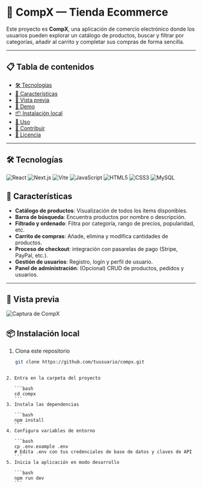# 📁 CompX — Tienda Ecommerce

Este proyecto es **CompX**, una aplicación de comercio electrónico donde los usuarios pueden explorar un catálogo de productos, buscar y filtrar por categorías, añadir al carrito y completar sus compras de forma sencilla.

---

## 📋 Tabla de contenidos
- [🛠️ Tecnologías](#️tecnologías)  
- [🚀 Características](#-características)  
- [📸 Vista previa](#-vista-previa)  
- [📄 Demo](#-demo)  
- [📦 Instalación local](#-instalación-local)  
- [📝 Uso](#-uso)  
- [🤝 Contribuir](#-contribuir)  
- [📄 Licencia](#-licencia)  

---

## 🛠️ Tecnologías

<p align="left">
  <img src="https://img.shields.io/badge/React-20232A?style=flat-square&logo=react&logoColor=61DAFB" alt="React" />
  <img src="https://img.shields.io/badge/Next.js-000000?style=flat-square&logo=next.js&logoColor=white" alt="Next.js" />
  <img src="https://img.shields.io/badge/Vite-646CFF?style=flat-square&logo=vite&logoColor=white" alt="Vite" />
  <img src="https://img.shields.io/badge/JavaScript-F7DF1E?style=flat-square&logo=javascript&logoColor=black" alt="JavaScript" />
  <img src="https://img.shields.io/badge/HTML5-E34F26?style=flat-square&logo=html5&logoColor=white" alt="HTML5" />
  <img src="https://img.shields.io/badge/CSS3-1572B6?style=flat-square&logo=css3&logoColor=white" alt="CSS3" />
  <img src="https://img.shields.io/badge/MySQL-003B57?style=flat-square&logo=mysql&logoColor=white" alt="MySQL" />
</p>

## 🚀 Características

- **Catálogo de productos**: Visualización de todos los ítems disponibles.  
- **Barra de búsqueda**: Encuentra productos por nombre o descripción.  
- **Filtrado y ordenado**: Filtra por categoría, rango de precios, popularidad, etc.  
- **Carrito de compras**: Añade, elimina y modifica cantidades de productos.  
- **Proceso de checkout**: integración con pasarelas de pago (Stripe, PayPal, etc.).  
- **Gestión de usuarios**: Registro, login y perfil de usuario.  
- **Panel de administración**: (Opcional) CRUD de productos, pedidos y usuarios.

---

## 📸 Vista previa

![Captura de CompX](https://i.imgur.com/2lfa4fs.png)  

## 📦 Instalación local

1. Clona este repositorio  
   ```bash
   git clone https://github.com/tuusuario/compx.git
````

2. Entra en la carpeta del proyecto

   ```bash
   cd compx
   ```
3. Instala las dependencias

   ```bash
   npm install
   ```
4. Configura variables de entorno

   ```bash
   cp .env.example .env
   # Edita .env con tus credenciales de base de datos y claves de API
   ```
5. Inicia la aplicación en modo desarrollo

   ```bash
   npm run dev
   ```



